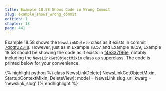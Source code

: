 ```yaml
---
title: Example 18.58 Shows Code in Wrong Commit
slug: example_shows_wrong_commit
edition: 1
chapter: 18
page: 441
---
```

Example 18.58 shows the `NewsLinkDelete` class as it exists in commit
[7dcdf22318][7dcdf22318]. However, just as in Example 18.57 and Example
18.59, Example 18.58 should be showing the code as it exists in
[f4e337f96e][f4e337f96e], notably including the `NewsLinkGetObjectMixin`
class as superclass. The code is printed below for your convenience.

{% highlight python %}
class NewsLinkDelete(
        NewsLinkGetObjectMixin,
        StartupContextMixin,
        DeleteView):
    model = NewsLink
    slug_url_kwarg = 'newslink_slug'
{% endhighlight %}

[7dcdf22318]: https://github.com/jambonrose/DjangoUnleashed-1.8/commit/7dcdf223188c8b574534002d829b7dc1134f2cf8#diff-4cf866230c5f4552e690c940ba057d2eR20
[f4e337f96e]: https://github.com/jambonrose/DjangoUnleashed-1.8/commit/f4e337f96e46c76e8b6cf93ccf7ab9b31439b987#diff-4cf866230c5f4552e690c940ba057d2eR23
